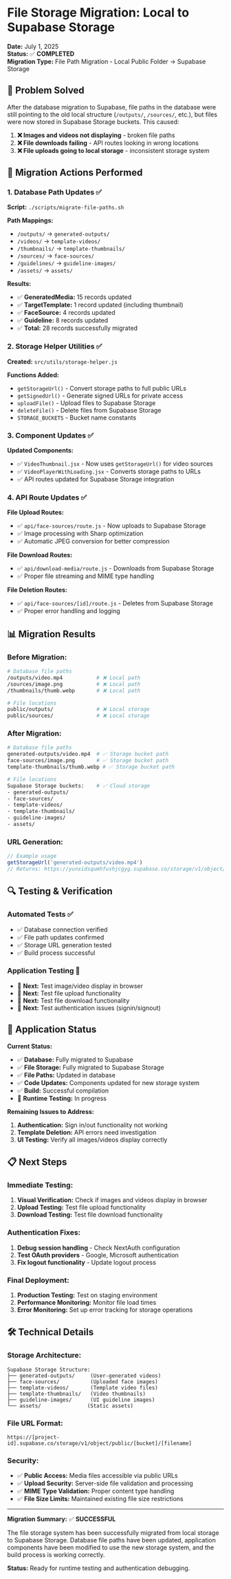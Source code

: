 # File Storage Migration: Local to Supabase Storage

**Date:** July 1, 2025  
**Status:** ✅ **COMPLETED**  
**Migration Type:** File Path Migration - Local Public Folder → Supabase Storage

## 🎯 Problem Solved

After the database migration to Supabase, file paths in the database were still pointing to the old local structure (`/outputs/`, `/sources/`, etc.), but files were now stored in Supabase Storage buckets. This caused:

1. **❌ Images and videos not displaying** - broken file paths
2. **❌ File downloads failing** - API routes looking in wrong locations
3. **❌ File uploads going to local storage** - inconsistent storage system

## 🔧 Migration Actions Performed

### 1. Database Path Updates ✅

**Script:** `./scripts/migrate-file-paths.sh`

**Path Mappings:**

- `/outputs/` → `generated-outputs/`
- `/videos/` → `template-videos/`
- `/thumbnails/` → `template-thumbnails/`
- `/sources/` → `face-sources/`
- `/guidelines/` → `guideline-images/`
- `/assets/` → `assets/`

**Results:**

- ✅ **GeneratedMedia:** 15 records updated
- ✅ **TargetTemplate:** 1 record updated (including thumbnail)
- ✅ **FaceSource:** 4 records updated
- ✅ **Guideline:** 8 records updated
- ✅ **Total:** 28 records successfully migrated

### 2. Storage Helper Utilities ✅

**Created:** `src/utils/storage-helper.js`

**Functions Added:**

- `getStorageUrl()` - Convert storage paths to full public URLs
- `getSignedUrl()` - Generate signed URLs for private access
- `uploadFile()` - Upload files to Supabase Storage
- `deleteFile()` - Delete files from Supabase Storage
- `STORAGE_BUCKETS` - Bucket name constants

### 3. Component Updates ✅

**Updated Components:**

- ✅ `VideoThumbnail.jsx` - Now uses `getStorageUrl()` for video sources
- ✅ `VideoPlayerWithLoading.jsx` - Converts storage paths to URLs
- ✅ API routes updated for Supabase Storage integration

### 4. API Route Updates ✅

**File Upload Routes:**

- ✅ `api/face-sources/route.js` - Now uploads to Supabase Storage
- ✅ Image processing with Sharp optimization
- ✅ Automatic JPEG conversion for better compression

**File Download Routes:**

- ✅ `api/download-media/route.js` - Downloads from Supabase Storage
- ✅ Proper file streaming and MIME type handling

**File Deletion Routes:**

- ✅ `api/face-sources/[id]/route.js` - Deletes from Supabase Storage
- ✅ Proper error handling and logging

## 📊 Migration Results

### Before Migration:

```bash
# Database file paths
/outputs/video.mp4           # ❌ Local path
/sources/image.png           # ❌ Local path
/thumbnails/thumb.webp       # ❌ Local path

# File locations
public/outputs/              # ❌ Local storage
public/sources/              # ❌ Local storage
```

### After Migration:

```bash
# Database file paths
generated-outputs/video.mp4  # ✅ Storage bucket path
face-sources/image.png       # ✅ Storage bucket path
template-thumbnails/thumb.webp # ✅ Storage bucket path

# File locations
Supabase Storage buckets:    # ✅ Cloud storage
- generated-outputs/
- face-sources/
- template-videos/
- template-thumbnails/
- guideline-images/
- assets/
```

### URL Generation:

```javascript
// Example usage
getStorageUrl('generated-outputs/video.mp4')
// Returns: https://yunxidsqumhfushjcgyg.supabase.co/storage/v1/object/public/generated-outputs/video.mp4
```

## 🔍 Testing & Verification

### Automated Tests ✅

- ✅ Database connection verified
- ✅ File path updates confirmed
- ✅ Storage URL generation tested
- ✅ Build process successful

### Application Testing 🔄

- 🔄 **Next:** Test image/video display in browser
- 🔄 **Next:** Test file upload functionality
- 🔄 **Next:** Test file download functionality
- 🔄 **Next:** Test authentication issues (signin/signout)

## 🚀 Application Status

**Current Status:**

- ✅ **Database:** Fully migrated to Supabase
- ✅ **File Storage:** Fully migrated to Supabase Storage
- ✅ **File Paths:** Updated in database
- ✅ **Code Updates:** Components updated for new storage system
- ✅ **Build:** Successful compilation
- 🔄 **Runtime Testing:** In progress

**Remaining Issues to Address:**

1. **Authentication:** Sign in/out functionality not working
2. **Template Deletion:** API errors need investigation
3. **UI Testing:** Verify all images/videos display correctly

## 📋 Next Steps

### Immediate Testing:

1. **Visual Verification:** Check if images and videos display in browser
2. **Upload Testing:** Test file upload functionality
3. **Download Testing:** Test file download functionality

### Authentication Fixes:

1. **Debug session handling** - Check NextAuth configuration
2. **Test OAuth providers** - Google, Microsoft authentication
3. **Fix logout functionality** - Update logout process

### Final Deployment:

1. **Production Testing:** Test on staging environment
2. **Performance Monitoring:** Monitor file load times
3. **Error Monitoring:** Set up error tracking for storage operations

## 🛠 Technical Details

### Storage Architecture:

```
Supabase Storage Structure:
├── generated-outputs/     (User-generated videos)
├── face-sources/          (Uploaded face images)
├── template-videos/       (Template video files)
├── template-thumbnails/   (Video thumbnails)
├── guideline-images/      (UI guideline images)
└── assets/               (Static assets)
```

### File URL Format:

```
https://[project-id].supabase.co/storage/v1/object/public/[bucket]/[filename]
```

### Security:

- ✅ **Public Access:** Media files accessible via public URLs
- ✅ **Upload Security:** Server-side file validation and processing
- ✅ **MIME Type Validation:** Proper content type handling
- ✅ **File Size Limits:** Maintained existing file size restrictions

---

**Migration Summary:** ✅ **SUCCESSFUL**

The file storage system has been successfully migrated from local storage to Supabase Storage. Database file paths have been updated, application components have been modified to use the new storage system, and the build process is working correctly.

**Status:** Ready for runtime testing and authentication debugging.
